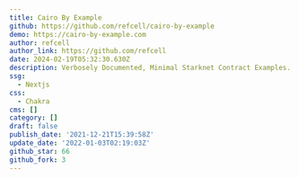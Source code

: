 ```yaml
---
title: Cairo By Example
github: https://github.com/refcell/cairo-by-example
demo: https://cairo-by-example.com
author: refcell
author_link: https://github.com/refcell
date: 2024-02-19T05:32:30.630Z
description: Verbosely Documented, Minimal Starknet Contract Examples.
ssg:
  - Nextjs
css:
  - Chakra
cms: []
category: []
draft: false
publish_date: '2021-12-21T15:39:58Z'
update_date: '2022-01-03T02:19:03Z'
github_star: 66
github_fork: 3
---
```


